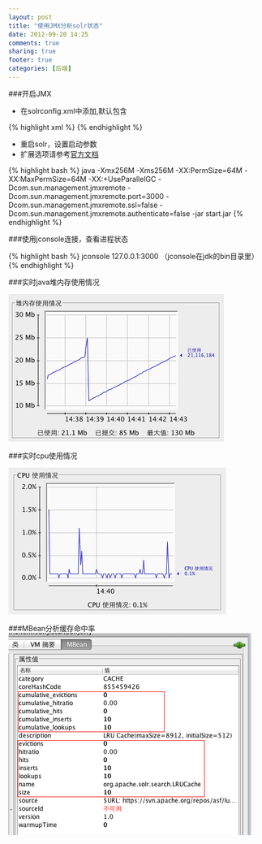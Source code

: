 ```yaml
---
layout: post
title: "使用JMX分析solr状态"
date: 2012-09-20 14:25
comments: true
sharing: true
footer: true
categories: [后端]
---
```



###开启JMX
+ 在solrconfig.xml中添加,默认包含

{% highlight xml %}
<jmx />
{% endhighlight %}

+ 重启solr，设置启动参数
+ 扩展选项请参考[官方文档](http://www.oracle.com/technetwork/java/javase/tech/vmoptions-jsp-140102.html)

<!-- more -->

{% highlight bash %}
java -Xmx256M -Xms256M -XX:PermSize=64M -XX:MaxPermSize=64M 
-XX:+UseParallelGC 
-Dcom.sun.management.jmxremote
-Dcom.sun.management.jmxremote.port=3000
-Dcom.sun.management.jmxremote.ssl=false
-Dcom.sun.management.jmxremote.authenticate=false
-jar start.jar
{% endhighlight %}

###使用jconsole连接，查看进程状态

{% highlight bash %}
jconsole 127.0.0.1:3000 （jconsole在jdk的bin目录里）
{% endhighlight %}

###实时java堆内存使用情况

![heap](/images/post/heap.png "heap")

###实时cpu使用情况

![cpu](/images/post/cpu.png "cpu")

###MBean分析缓存命中率
![documentcache](/images/post/documentcache.png "documentcache")
